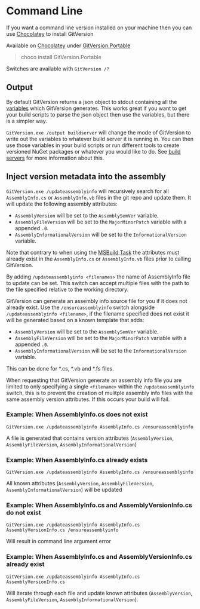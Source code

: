 # Command Line

If you want a command line version installed on your machine then you can use [Chocolatey](http://chocolatey.org) to install GitVersion

Available on [Chocolatey](http://chocolatey.org) under [GitVersion.Portable](http://chocolatey.org/packages/GitVersion.Portable)

 > choco install GitVersion.Portable

Switches are available with `GitVersion /?`

## Output

By default GitVersion returns a json object to stdout containing all the [variables](../more-info/variables.md) which GitVersion generates. This works great if you want to get your build scripts to parse the json object then use the variables, but there is a simpler way.

`GitVersion.exe /output buildserver` will change the mode of GitVersion to write out the variables to whatever build server it is running in. You can then use those variables in your build scripts or run different tools to create versioned NuGet packages or whatever you would like to do. See [build servers](../build-server-support/build-server-support.md) for more information about this.

## Inject version metadata into the assembly
`GitVersion.exe /updateassemblyinfo` will recursively search for all `AssemblyInfo.cs` or `AssemblyInfo.vb` files in the git repo and update them. 
It will update the following assembly attributes:

* `AssemblyVersion` will be set to the `AssemblySemVer` variable.
* `AssemblyFileVersion` will be set to the `MajorMinorPatch` variable with a appended `.0`.
* `AssemblyInformationalVersion` will be set to the `InformationalVersion` variable.

Note that contrary to when using the [MSBuild Task](msbuild-task.md) the attributes must already exist in the `AssemblyInfo.cs` or `AssemblyInfo.vb` files prior to calling GitVersion.

By adding `/updateassemblyinfo <filenames>` the name of AssemblyInfo file to update can be set.  This switch can accept multiple files with the path to the file specified relative to the working directory. 

GitVersion can generate an assembly info source file for you if it does not already exist.  Use the `/ensureassemblyinfo` switch alongside `/updateassemblyinfo <filename>`, if the filename specified does not exist it will be generated based on a known template that adds:

* `AssemblyVersion` will be set to the `AssemblySemVer` variable.
* `AssemblyFileVersion` will be set to the `MajorMinorPatch` variable with a appended `.0`.
* `AssemblyInformationalVersion` will be set to the `InformationalVersion` variable.

This can be done for *.cs, *.vb and *.fs files. 

When requesting that GitVersion generate an assembly info file you are limited to only specifying a single `<filename>` within the `/updateassemblyinfo` switch, this is to prevent the creation of mulitple assembly info files with the same assembly version attributes.  If this occurs your build will fail.

### Example: When AssemblyInfo.cs does not exist
`GitVersion.exe /updateassemblyinfo AssemblyInfo.cs /ensureassemblyinfo`

A file is generated that contains version attributes (`AssemblyVersion`, `AssemblyFileVersion`, `AssemblyInformationalVersion`)

### Example: When AssemblyInfo.cs already exists
`GitVersion.exe /updateassemblyinfo AssemblyInfo.cs /ensureassemblyinfo`

All known attributes (`AssemblyVersion`, `AssemblyFileVersion`, `AssemblyInformationalVersion`) will be updated

### Example: When AssemblyInfo.cs and AssemblyVersionInfo.cs do not exist
`GitVersion.exe /updateassemblyinfo AssemblyInfo.cs AssemblyVersionInfo.cs /ensureassemblyinfo`

Will result in command line argument error

### Example: When AssemblyInfo.cs and AssemblyVersionInfo.cs already exist
`GitVersion.exe /updateassemblyinfo AssemblyInfo.cs AssemblyVersionInfo.cs`

Will iterate through each file and update known attributes (`AssemblyVersion`, `AssemblyFileVersion`, `AssemblyInformationalVersion`).
